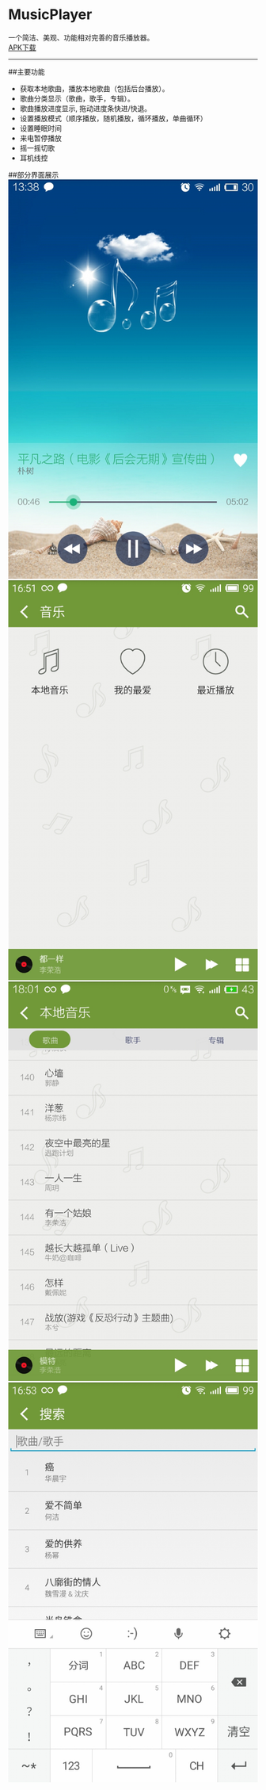 # MusicPlayer
一个简洁、美观、功能相对完善的音乐播放器。  
[APK下载](https://raw.githubusercontent.com/Andy-yyyy/MusicPlayer/master/musicplayer.apk "下载musicplayer.apk")
****

##主要功能
* 获取本地歌曲，播放本地歌曲（包括后台播放）。  
* 歌曲分类显示（歌曲，歌手，专辑）。  
* 歌曲播放进度显示, 拖动进度条快进/快退。  
* 设置播放模式（顺序播放，随机播放，循环播放，单曲循环）
* 设置睡眠时间  
* 来电暂停播放    
* 摇一摇切歌   
* 耳机线控  

##部分界面展示
![](https://github.com/Andy-yyyy/MusicPlayer/blob/master/image/preview1.jpg)
![](https://github.com/Andy-yyyy/MusicPlayer/blob/master/image/preview2.jpg)
![](https://github.com/Andy-yyyy/MusicPlayer/blob/master/image/preview3.jpg)
![](https://github.com/Andy-yyyy/MusicPlayer/blob/master/image/preview4.jpg)

